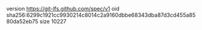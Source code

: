 version https://git-lfs.github.com/spec/v1
oid sha256:6299c1921cc9930214c8014c2a9160dbbe68343dba87d3cd455a8580da52eb75
size 10227
